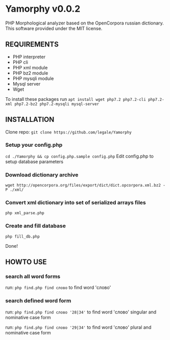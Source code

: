 # Yamorphy v0.0.2
PHP Morphological analyzer based on the OpenCorpora russian dictionary. This software provided under the MIT license.


## REQUIREMENTS
- PHP interpreter
- PHP cli
- PHP xml module 
- PHP bz2 module
- PHP mysqli module
- Mysql server
- Wget

To install these packages run `apt install wget php7.2 php7.2-cli php7.2-xml php7.2-bz2 php7.2-mysqli mysql-server`

## INSTALLATION
Clone repo:
`git clone https://github.com/legale/Yamorphy`

### Setup your config.php
`cd ./Yamorphy && cp config.php.sample config.php`
Edit config.php to setup database parameters

### Download dictionary archive
`wget http://opencorpora.org/files/export/dict/dict.opcorpora.xml.bz2 -P ./xml/`

### Convert xml dictionary into set of serialized arrays files
`php xml_parse.php`

### Create and fill database
`php fill_db.php`

Done!

## HOWTO USE

### search all word forms
run:
`php find.php find слово`
to find word 'слово'

### search defined word form
run:
`php find.php find слово '28|34'`
to find word 'слово' singular and nominative case form

run: 
`php find.php find слово '29|34'`
to find word 'слово' plural and nominative case form

